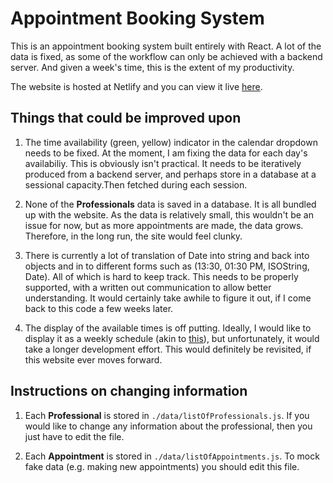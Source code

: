 # Appointment Booking System

This is an appointment booking system built entirely with React. A lot of the data is fixed, as some of the workflow can only be achieved with a backend server. And given a week's time, this is the extent of my productivity.

The website is hosted at Netlify and you can view it live [here](https://adoring-wescoff-06e007.netlify.app/).

## Things that could be improved upon

1. The time availability (green, yellow) indicator in the calendar dropdown needs to be fixed. At the moment, I am fixing the data for each day's availabiliy. This is obviously isn't practical. It needs to be iteratively produced from a backend server, and perhaps store in a database at a sessional capacity.Then fetched during each session.

2. None of the **Professionals** data is saved in a database. It is all bundled up with the website. As the data is relatively small, this wouldn't be an issue for now, but as more appointments are made, the data grows. Therefore, in the long run, the site would feel clunky.

3. There is currently a lot of translation of Date into string and back into objects and in to different forms such as (13:30, 01:30 PM, ISOString, Date). All of which is hard to keep track. This needs to be properly supported, with a written out communication to allow better understanding. It would certainly take awhile to figure it out, if I come back to this code a few weeks later.

4. The display of the available times is off putting. Ideally, I would like to display it as a weekly schedule (akin to [this](https://www.doctolib.fr/medecin-generaliste/france)), but unfortunately, it would take a longer development effort. This would definitely be revisited, if this website ever moves forward.

## Instructions on changing information

1. Each **Professional** is stored in `./data/listOfProfessionals.js`. If you would like to change any information about the professional, then you just have to edit the file.

2. Each **Appointment** is stored in `./data/listOfAppointments.js`. To mock fake data (e.g. making new appointments) you should edit this file.
